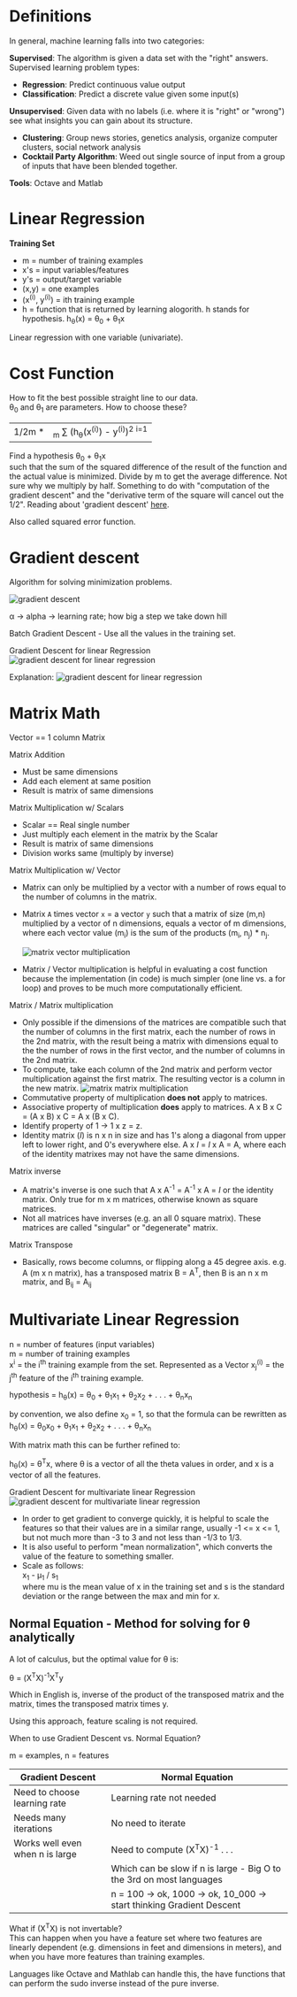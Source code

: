 # Definitions


In general, machine learning falls into two categories:

__Supervised__: The algorithm is given a data set with the "right" answers.  Supervised learning problem types:  
  * __Regression__:  Predict continuous value output  
  * __Classification__:  Predict a discrete value given some input(s)

__Unsupervised__: Given data with no labels (i.e. where it is "right" or "wrong") see what insights you can gain about its structure.  
  * __Clustering__:  Group news stories, genetics analysis, organize computer clusters, social network analysis  
  * __Cocktail Party Algorithm__:  Weed out single source of input from a group of inputs that have been blended together.

__Tools__:  Octave and Matlab

# Linear Regression

__Training Set__  
  * m = number of training examples
  * x's = input variables/features
  * y's = output/target variable
  * (x,y) = one examples
  * (x<sup>(i)</sup>, y<sup>(i)</sup>) = ith training example
  * h = function that is returned by learning alogorith.  h stands for hypothesis.    h<sub>&#952;</sub>(x) = &#952;<sub>0</sub> + &#952;<sub>1</sub>x

  Linear regression with one variable (univariate).

# Cost Function
How to fit the best possible straight line to our data.  
&#952;<sub>0</sub> and &#952;<sub>1</sub> are parameters.  How to choose these?
<table><tbody><tr><td>1/2m * </td><td>
<sub>m</sub>  
&#8721; (h<sub>&#952;</sub>(x<sup>(i)</sup>) - y<sup>(i)</sup>)<sup>2</sup>  
<sup>i=1</sup>
</td></tr></tbody></table>

Find a hypothesis &#952;<sub>0</sub> + &#952;<sub>1</sub>x  
such that the sum of the squared difference of the result of the function and the actual value is minimized.  Divide by m to get the average difference.  Not sure why we multiply by half.  Something to do with "computation of the gradient descent" and the "derivative term of the square will cancel out the 1/2".  Reading about 'gradient descent' [here](https://www.kdnuggets.com/2017/04/simple-understand-gradient-descent-algorithm.html).

Also called squared error function.

# Gradient descent

Algorithm for solving minimization problems.

![gradient descent](images/gradientDescent.png)

&#945; -> alpha -> learning rate; how big a step we take down hill

Batch Gradient Descent - Use all the values in the training set.

Gradient Descent for linear Regression
![gradient descent for linear regression](images/gradientDescentLinearRegression.png)

Explanation:
![gradient descent for linear regression](images/gradientDescentLinearRegressionExplained.png)

# Matrix Math

Vector == 1 column Matrix

Matrix Addition
- Must be same dimensions
- Add each element at same position  
- Result is matrix of same dimensions

Matrix Multiplication w/ Scalars
- Scalar == Real single number
- Just multiply each element in the matrix by the Scalar
- Result is matrix of same dimensions
- Division works same (multiply by inverse)

Matrix Multiplication w/ Vector

- Matrix can only be multiplied by a vector with a number of rows equal to the number of columns in the matrix.
- Matrix `A` times vector `x` = a vector `y` such that a matrix of size (m,n) multiplied by a vector of n dimensions, equals a vector of m dimensions, where each vector value (m<sub>i</sub>) is the sum of the products (m<sub>i</sub>, n<sub>j</sub>) * n<sub>j</sub>.

  ![matrix vector multiplication](images/matrixVectorMultiplication.png)

- Matrix / Vector multiplication is helpful in evaluating a cost function because the implementation (in code) is much simpler (one line vs. a for loop) and proves to be much more computationally efficient.  

Matrix / Matrix multiplication

- Only possible if the dimensions of the matrices are compatible such that the number of columns in the first matrix, each the number of rows in the 2nd matrix, with the result being a matrix with dimensions equal to the the number of rows in the first vector, and the number of columns in the 2nd matrix.
- To compute, take each column of the 2nd matrix and perform vector multiplication against the first matrix.  The resulting vector is a column in the new matrix.
  ![matrix matrix multiplication](images/matrixMatrixMultiplication.png)
- Commutative property of multiplication __does not__ apply to matrices.
- Associative property of multiplication __does__ apply to matrices. A x B x C = (A x B) x C = A x (B x C).
- Identify property of 1 -> 1 x z = z.
- Identity matrix (_I_) is n x n in size and has 1's along a diagonal from upper left to lower right, and 0's everywhere else. A x _I_ = _I_ x A = A, where each of the identity matrixes may not have the same dimensions.

Matrix inverse

- A matrix's inverse is one such that A x A<sup>-1</sup> = A<sup>-1</sup> x A = _I_ or the identity matrix.  Only true for m x m matrices, otherwise known as square matrices.  
- Not all matrices have inverses (e.g. an all 0 square matrix).  These matrices are called "singular" or "degenerate" matrix.

Matrix Transpose
- Basically, rows become columns, or flipping along a 45 degree axis. e.g. A (m x n matrix), has a transposed matrix B = A<sup>T</sup>, then B is an n x m matrix, and B<sub>ij</sub> = A<sub>ij</sub>

# Multivariate Linear Regression

n = number of features (input variables)  
m = number of training examples  
x<sup>i</sup> = the i<sup>th</sup> training example from the set.  Represented as a Vector
x<sub>j</sub><sup>(i)</sup> = the j<sup>th</sup> feature of the i<sup>th</sup> training example.

hypothesis = h<sub>&#952;</sub>(x) = &#952;<sub>0</sub> + &#952;<sub>1</sub>x<sub>1</sub> + &#952;<sub>2</sub>x<sub>2</sub> + . . . + &#952;<sub>n</sub>x<sub>n</sub>

by convention, we also define x<sub>0</sub> = 1, so that the formula can be rewritten as
h<sub>&#952;</sub>(x) = &#952;<sub>0</sub>x<sub>0</sub> + &#952;<sub>1</sub>x<sub>1</sub> + &#952;<sub>2</sub>x<sub>2</sub> + . . . + &#952;<sub>n</sub>x<sub>n</sub>

With matrix math this can be further refined to:

h<sub>&#952;</sub>(x) = &#952;<sup>T</sup>x, where &#952; is a vector of all the theta values in order, and x is a vector of all the features.

Gradient Descent for multivariate linear Regression
![gradient descent for multivariate linear regression](images/gradientDescentMultivariateLinearRegression.png)

- In order to get gradient to converge quickly, it is helpful to scale the features so that their values are in a similar range, usually -1 <= x <= 1, but not much more than -3 to 3 and not less than -1/3 to 1/3.
- It is also useful to perform "mean normalization", which converts the value of the feature to something smaller.
- Scale as follows:  
  x<sub>1</sub> - &#956;<sub>1</sub>  / s<sub>1</sub>   
  where mu is the mean value of x in the training set and s is the standard deviation or the range between the max and min for x.

## Normal Equation - Method for solving for &#952; analytically  

A lot of calculus, but the optimal value for &#952; is:

&#952; = (X<sup>T</sup>X)<sup>-1</sup>X<sup>T</sup>y

Which in English is, inverse of the product of the transposed matrix and the matrix, times the transposed matrix times y.

Using this approach, feature scaling is not required.

When to use Gradient Descent vs. Normal Equation?

m = examples, n = features

| Gradient Descent | Normal Equation |
|------------------           |-----------------|
| Need to choose learning rate | Learning rate not needed |
| Needs many iterations | No need to iterate|
| Works well even when n is large | Need to compute (X<sup>T</sup>X)<sup>-1</sup> . . .
||Which can be slow if n is large - Big O to the 3rd on most languages|
||n = 100 -> ok, 1000 -> ok, 10_000 -> start thinking Gradient Descent|

What if (X<sup>T</sup>X) is not invertable?  
This can happen when you have a feature set where two features are linearly dependent (e.g. dimensions in feet and dimensions in meters), and when you have more features than training examples.

Languages like Octave and Mathlab can handle this, the have functions that can perform the sudo inverse instead of the pure inverse.
